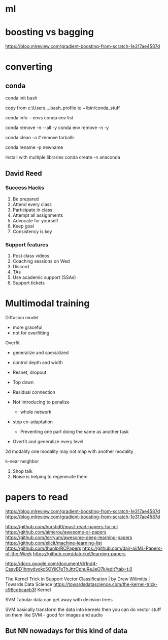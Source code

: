 # ml

# boosting vs bagging
https://blog.mlreview.com/gradient-boosting-from-scratch-1e317ae4587d


# converting 
## conda

conda init bash

copy from c:\Users...\.bash_profile to
~/bin/conda_stuff


conda info --envs
conda env list

conda remove -n <envname> --all -y
conda env remove -n <envname> -y

conda clean -a # remove tarballs

conda rename -p <path> newname

Install with multiple libraries
conda create -n <name> anaconda

## David Reed

### Success Hacks
1. Be prepared
2. Attend every class
3. Participate in class
4. Attempt all assignments
5. Advocate for yourself
6. Keep goal
7. Consistency is key


### Support features
1. Post class videos
2. Coaching sessions on Wed
3. Discord
4. TAs
5. Use academic support (SSAs)
6. Support tickets

# Multimodal training
Diffusion model 
- more graceful
- not for overfitting

Overfit
- generalize and specialized
- control depth and width
- Resnet, dropout
- Top down
- Residual connection
- Not introducing to penalize
  - whole network
- stop co-adaptation
  - Preventing one part doing the same as another task 

- Overfit and generalize every level

2d modality
one modality may not map with another modality

k-near neighbor

1. Shop talk
2. Noise is helping to regenerate them

# papers to read

https://blog.mlreview.com/gradient-boosting-from-scratch-1e317ae4587d
https://blog.mlreview.com/gradient-boosting-from-scratch-1e317ae4587d

https://github.com/hurshd0/must-read-papers-for-ml
https://github.com/aimerou/awesome-ai-papers
https://github.com/terryum/awesome-deep-learning-papers
https://github.com/elicit/machine-learning-list
https://github.com/thunlp/RCPapers
https://github.com/dair-ai/ML-Papers-of-the-Week
https://github.com/daturkel/learning-papers

https://docs.google.com/document/d/1nd4-CsavBD1hmvdyokc5OYiK7pThJttrCphuReJeO7k/edit?tab=t.0

The Kernel Trick in Support Vector Classification | by Drew Wilimitis | Towards Data Science
https://towardsdatascience.com/the-kernel-trick-c98cdbcaeb3f
Kernel 

SVM
Tabular data can get away with decision trees

SVM basically transform the data into kernels then you can do vector stuff on them like
SVM  - good for images and audio

But NN nowadays for this kind of data
---
